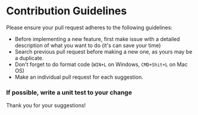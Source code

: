 # Contribution Guidelines

Please ensure your pull request adheres to the following guidelines:

- Before implementing a new feature, first make issue with a detailed description of what you want to do (it's can save your time)
- Search previous pull request before making a new one, as yours may be a duplicate.
- Don't forget to do format code (`WIN+L` on Windows, `CMD+Shit+L` on Mac OS)
- Make an individual pull request for each suggestion.


### If possible, write a unit test to your change

Thank you for your suggestions!